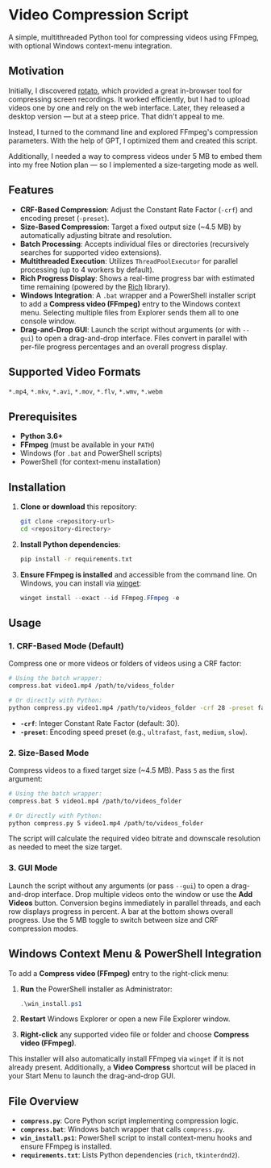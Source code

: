 # Video Compression Script

A simple, multithreaded Python tool for compressing videos using FFmpeg, with optional Windows context-menu integration.

## Motivation

Initially, I discovered [rotato](https://tools.rotato.app/compress), which provided a great in-browser tool for compressing screen recordings. It worked efficiently, but I had to upload videos one by one and rely on the web interface. Later, they released a desktop version — but at a steep price. That didn't appeal to me.

Instead, I turned to the command line and explored FFmpeg's compression parameters. With the help of GPT, I optimized them and created this script.

Additionally, I needed a way to compress videos under 5 MB to embed them into my free Notion plan — so I implemented a size-targeting mode as well.

## Features

* **CRF-Based Compression**: Adjust the Constant Rate Factor (`-crf`) and encoding preset (`-preset`).
* **Size-Based Compression**: Target a fixed output size (\~4.5 MB) by automatically adjusting bitrate and resolution.
* **Batch Processing**: Accepts individual files or directories (recursively searches for supported video extensions).
* **Multithreaded Execution**: Utilizes `ThreadPoolExecutor` for parallel processing (up to 4 workers by default).
* **Rich Progress Display**: Shows a real-time progress bar with estimated time remaining (powered by the [Rich](https://github.com/Textualize/rich) library).
* **Windows Integration**: A `.bat` wrapper and a PowerShell installer script to add a **Compress video (FFmpeg)** entry to the Windows context menu. Selecting multiple files from Explorer sends them all to one console window.
* **Drag-and-Drop GUI**: Launch the script without arguments (or with `--gui`) to open a drag-and-drop interface. Files convert in parallel with per-file progress percentages and an overall progress display.

## Supported Video Formats

`*.mp4`, `*.mkv`, `*.avi`, `*.mov`, `*.flv`, `*.wmv`, `*.webm`

## Prerequisites

* **Python 3.6+**
* **FFmpeg** (must be available in your `PATH`)
* Windows (for `.bat` and PowerShell scripts)
* PowerShell (for context-menu installation)

## Installation

1. **Clone or download** this repository:

   ```bash
   git clone <repository-url>
   cd <repository-directory>
   ```

2. **Install Python dependencies**:

   ```bash
   pip install -r requirements.txt
   ```

3. **Ensure FFmpeg is installed** and accessible from the command line.
   On Windows, you can install via [winget](https://learn.microsoft.com/windows/package-manager/winget/):

   ```powershell
   winget install --exact --id FFmpeg.FFmpeg -e
   ```

## Usage

### 1. CRF-Based Mode (Default)

Compress one or more videos or folders of videos using a CRF factor:

```bash
# Using the batch wrapper:
compress.bat video1.mp4 /path/to/videos_folder

# Or directly with Python:
python compress.py video1.mp4 /path/to/videos_folder -crf 28 -preset fast
```

* **`-crf`**: Integer Constant Rate Factor (default: 30).
* **`-preset`**: Encoding speed preset (e.g., `ultrafast`, `fast`, `medium`, `slow`).

### 2. Size-Based Mode

Compress videos to a fixed target size (\~4.5 MB). Pass `5` as the first argument:

```bash
# Using the batch wrapper:
compress.bat 5 video1.mp4 /path/to/videos_folder

# Or directly with Python:
python compress.py 5 video1.mp4 /path/to/videos_folder
```

The script will calculate the required video bitrate and downscale resolution as needed to meet the size target.

### 3. GUI Mode

Launch the script without any arguments (or pass `--gui`) to open a drag-and-drop interface. Drop multiple videos onto the window or use the **Add Videos** button. Conversion begins immediately in parallel threads, and each row displays progress in percent. A bar at the bottom shows overall progress. Use the 5 MB toggle to switch between size and CRF compression modes.

## Windows Context Menu & PowerShell Integration

To add a **Compress video (FFmpeg)** entry to the right-click menu:

1. **Run** the PowerShell installer as Administrator:

   ```powershell
   .\win_install.ps1
   ```

2. **Restart** Windows Explorer or open a new File Explorer window.

3. **Right-click** any supported video file or folder and choose **Compress video (FFmpeg)**.

This installer will also automatically install FFmpeg via `winget` if it is not already present. Additionally, a **Video Compress** shortcut will be placed in your Start Menu to launch the drag-and-drop GUI.

## File Overview

* **`compress.py`**: Core Python script implementing compression logic.
* **`compress.bat`**: Windows batch wrapper that calls `compress.py`.
* **`win_install.ps1`**: PowerShell script to install context-menu hooks and ensure FFmpeg is installed.
* **`requirements.txt`**: Lists Python dependencies (`rich`, `tkinterdnd2`).
